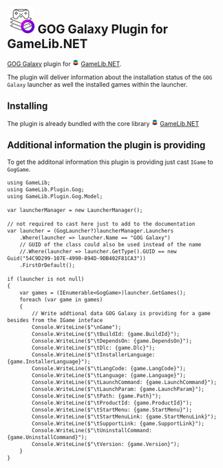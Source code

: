 ![GameLib.NET](Resources/GameLibPluginLogo64px.png "GameLib.NET GOG Galaxy") 
GOG Galaxy Plugin for GameLib.NET
======

[GOG Galaxy](https://www.gog.com/galaxy) plugin for ![GameLib.NET](../../Resources/GameLibNET-Logo-16px.png "GameLib.NET") [GameLib.NET](README.md).

The plugin will deliver information about the installation status of the `GOG Galaxy` launcher as well the installed games within the launcher.

## Installing

The plugin is already bundled with the core library ![GameLib.NET](../../Resources/GameLibNET-Logo-16px.png "GameLib.NET") [GameLib.NET](README.md)

## Additional information the plugin is providing

To get the additonal information this plugin is providing just cast `IGame` to `GogGame`.


```CSharp
using GameLib;
using GameLib.Plugin.Gog;
using GameLib.Plugin.Gog.Model;

var launcherManager = new LauncherManager();

// not required to cast here just to add to the documentation
var launcher = (GogLauncher?)launcherManager.Launchers
    .Where(launcher => launcher.Name == "GOG Galaxy")
    // GUID of the class could also be used instead of the name
    //.Where(launcher => launcher.GetType().GUID == new Guid("54C9D299-107E-4990-894D-9DB402F81CA3"))
    .FirstOrDefault();

if (launcher is not null)
{
    var games = (IEnumerable<GogGame>)launcher.GetGames();
    foreach (var game in games)
    {
        // Write addtional data GOG Galaxy is providing for a game besides from the IGame inteface
        Console.WriteLine($"\nGame");
        Console.WriteLine($"\tBuildId: {game.BuildId}");
        Console.WriteLine($"\tDependsOn: {game.DependsOn}");
        Console.WriteLine($"\tDlc: {game.Dlc}");
        Console.WriteLine($"\tInstallerLanguage: {game.InstallerLanguage}");
        Console.WriteLine($"\tLangCode: {game.LangCode}");
        Console.WriteLine($"\tLanguage: {game.Language}");
        Console.WriteLine($"\tLaunchCommand: {game.LaunchCommand}");
        Console.WriteLine($"\tLaunchParam: {game.LaunchParam}");
        Console.WriteLine($"\tPath: {game.Path}");
        Console.WriteLine($"\tProductId: {game.ProductId}");
        Console.WriteLine($"\tStartMenu: {game.StartMenu}");
        Console.WriteLine($"\tStartMenuLink: {game.StartMenuLink}");
        Console.WriteLine($"\tSupportLink: {game.SupportLink}");
        Console.WriteLine($"\tUninstallCommand: {game.UninstallCommand}");
        Console.WriteLine($"\tVersion: {game.Version}");
    }
}
```